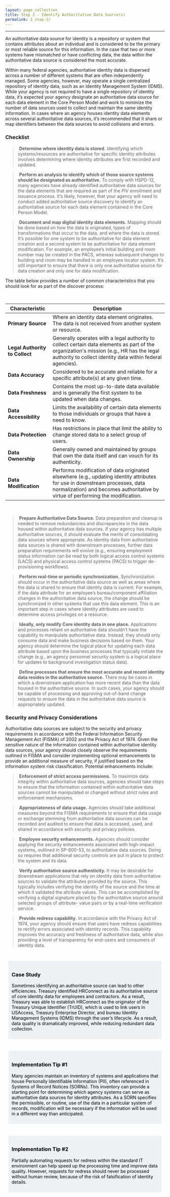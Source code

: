 ```yaml
---
layout: page_collection
title: Step 2 - Identify Authoritative Data Source(s)
permalink: 2_step-2/
---
```

<script>
$(function() {
  $( "#accordion" ).accordion({
    heightStyle: "content",
    collapsible: "true",
    active: "false"
  });
});
</script>

<script src="https://use.fontawesome.com/e20c671b68.js"></script>
-----------------------------------------------

An authoritative data source for identity is a repository or system that contains attributes about an individual and is considered to be the primary or most reliable source for this information. In the case that two or more systems have mismatched or have conflicting data, the data within the authoritative data source is considered the most accurate.

Within many federal agencies, authoritative identity data is dispersed across a number of different systems that are often independently managed. Some agencies, however, may operate a single centralized repository of identity data, such as an Identity Management System (IDMS). While your agency is not required to have a single repository of identity data, it’s expected your agency designate an authoritative data source for each data element in the Core Person Model and work to minimize the number of data sources used to collect and maintain the same identity information. In cases where an agency houses identity data elements across several authoritative data sources, it’s recommended that it share or map identifiers between the data sources to avoid collisions and errors.


### Checklist 

> <i class="fa fa-check-square-o"></i> &nbsp;**Determine where identity data is stored.** Identifying which systems/resources are authoritative for specific identity attributes involves determining where identity attributes are first recorded and updated. 

> <i class="fa fa-check-square-o"></i> &nbsp;**Perform an analysis to identify which of those source systems should be designated as authoritative.** To comply with HSPD-12, many agencies have already identified authoritative data sources for the data elements that are required as part of the PIV enrollment and issuance process. It’s likely, however, that your agency will need to conduct added authoritative source discovery to identify an authoritative source for each data element contained in the Core Person Model.

> <i class="fa fa-check-square-o"></i> &nbsp;**Document and map digital identity data elements.** Mapping should be done based on how the data is originated, types of transformations that occur to the data, and where the data is stored. It’s possible for one system to be authoritative for data element creation and a second system to be authoritative for data element modification. For example, an employee’s initial building and room number may be created in the PACS, whereas subsequent changes to building and room may be handled in an employee locator system. It’s still important to ensure that there is only one authoritative source for data creation and only one for data modification.

The table below provides a number of common characteristics that you should look for as part of the discover process:

<br>

| <center> Characteristic </center>        | <center> Description </center> |
|------------------------------------------|--------------------------|
| **Primary Source** | Where an identity data element originates. The data is not received from another system or resource. |
| **Legal Authority to Collect** | Generally operates with a legal authority to collect certain data elements as part of the organization's mission (e.g., HR has the legal authority to collect identity data within federal agencies). |
| **Data Accuracy** | Considered to be accurate and reliable for a specific attribute(s) at any given time. |
| **Data Freshness** | Contains the most up-to-date data available and is generally the first system to be updated when data changes. |
| **Data Accessibility** | Limits the availability of certain data elements to those individuals or groups that have a need to know. |
| **Data Protection** | Has restrictions in place that limit the ability to change stored data to a select group of users. |
| **Data Ownership** | Generally owned and maintained by groups that own the data itself and can vouch for its authenticity. |
| **Data Modification** | Performs modification of data originated elsewhere (e.g., updating identity attributes for use in downstream processes, data normalization) and becomes authoritative by virtue of performing the modification. |

<br>

> <i class="fa fa-check-square-o"></i> &nbsp;**Prepare Authoritative Data Source.** Data preparation and cleanup is needed to remove redundancies and discrepancies in the data housed within authoritative data sources. If your agency has multiple authoritative sources, it should evaluate the merits of consolidating data sources where appropriate. As identity data from authoritative data sources is shared with downstream processes, further data preparation requirements will evolve (e.g., ensuring employment status information can be read by both logical access control systems (LACS) and physical access control systems (PACS) to trigger de-provisioning workflows).

> <i class="fa fa-check-square-o"></i> &nbsp;**Perform real-time or periodic synchronization.** Synchronization should occur in the authoritative data source as well as areas where the data is shared to ensure that identity data is current. For example, if the data attribute for an employee’s bureau/component affiliation changes in the authoritative data source, the change should be synchronized in other systems that use this data element. This is an important step in cases where identity attributes are used to determine access privileges on a resource.

> <i class="fa fa-check-square-o"></i> &nbsp;**Ideally, only modify Core identity data in one place.** Applications and processes reliant on authoritative data shouldn’t have the capability to manipulate authoritative data. Instead, they should only consume data and make business decisions based on them. Your agency should determine the logical place for updating each data attribute based upon the business processes that typically initiate the change (e.g., an agency personnel security system is a logical place for updates to background investigation status data).

> <i class="fa fa-check-square-o"></i> &nbsp;**Define processes that ensure the most accurate and recent identity data resides in the authoritative source.** There may be cases in which a downstream application has more recent data than the data housed in the authoritative source. In such cases, your agency should be capable of processing and approving out-of-band change requests to ensure the data in the authoritative data source is appropriately updated.


### Security and Privacy Considerations

Authoritative data sources are subject to the security and privacy requirements in accordance with the Federal Information Security Management Act (FISMA) of 2002 and the Privacy Act of 1974. Given the sensitive nature of the information contained within authoritative identity data sources, your agency should closely observe the requirements outlined in FISMA and consider implementing optional enhancements to provide an additional measure of security, if justified based on the information system risk classification. Potential enhancements include:

> <i class="fa fa-lock" aria-hidden="true"></i> &nbsp;**Enforcement of strict access permissions.** To maximize data integrity within authoritative data sources, agencies should take steps to ensure that the information contained within authoritative data sources cannot be manipulated or changed without strict rules and enforcement mechanisms.

> <i class="fa fa-database" aria-hidden="true"></i> &nbsp;**Appropriateness of data usage.** Agencies should take additional measures beyond the FISMA requirements to ensure that data usage or exchange stemming from authoritative data sources can be recorded and audited to ensure that data is accessed, used, and shared in accordance with security and privacy policies.

> <i class="fa fa-users" aria-hidden="true"></i> &nbsp;**Employee security enhancements.** Agencies should consider applying the security enhancements associated with high-impact systems, outlined in SP-800-53, to authoritative data sources. Doing so requires that additional security controls are put in place to protect the system and its data.

> <i class="fa fa-check-circle-o" aria-hidden="true"></i> &nbsp;**Verify authoritative source authenticity.** It may be desirable for downstream applications that rely on identity data from authoritative sources to validate the attributes provided by the source. This typically includes verifying the identity of the source and the time at which it validated the attribute values. This can be accomplished by verifying a digital signature placed by the authoritative source around selected groups of attribute- value pairs or by a real-time verification service.

> <i class="fa fa-user-times" aria-hidden="true"></i> &nbsp;**Provide redress capability.** In accordance with the Privacy Act of 1974, your agency should ensure that users have redress capabilities to rectify errors associated with identity records. This capability improves the accuracy and freshness of authoritative data, while also providing a level of transparency for end-users and consumers of identity data.

<br>

<div style="background-color: #edf1f3;color: black;margin: 10px;padding: 10px">

<h3><span>Case Study</span></h3>
<p><span>Sometimes identifying an authoritative source can lead to other efficiencies. Treasury identified HRConnect as its authoritative source of core identity data for employees and contractors. As a result, Treasury was able to establish HRConnect as the originator of the Treasury Unique Identifier (TrUID), which is used to link users in USAccess, Treasury Enterprise Director, and bureau Identity Management Systems (IDMS) through the user’s lifecycle. As a result, data quality is dramatically improved, while reducing redundant data collection.</span></p>

</div>

<br>

<div style="background-color: #edf1f3;color: black;margin: 10px;padding: 10px">

<h3><span>Implementation Tip #1</span></h3>
<p><span>Many agencies maintain an inventory of systems and applications that house Personally Identifiable Information (PII), often referenced in Systems of Record Notices (SORNs). This inventory can provide a starting point for determining which agency systems can serve as authoritative data sources for identity attributes. As a SORN specifies the permissible, or routine, use of the data in a particular system of records, modification will be necessary if the information will be used in a different way than anticipated.</span></p>

</div>

<br>

<div style="background-color: #edf1f3;color: black;margin: 10px;padding: 10px">
<h3><span>Implementation Tip #2</span></h3>
<p><span>Partially automating requests for redress within the standard IT environment can help speed up the processing time and improve data quality. However, requests for redress should never be processed without human review, because of the risk of falsification of identity details.</span></p>

</div>

<br>
